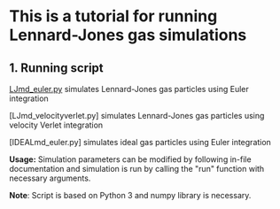 # This is a tutorial for running Lennard-Jones gas simulations

## 1. Running script
   [LJmd_euler.py](https://github.com/nAmnesiac/py_basicMD/blob/main/basicMD/IDEALmd_euler.py) simulates Lennard-Jones gas particles using Euler integration

   [LJmd_velocityverlet.py] simulates Lennard-Jones gas particles using velocity Verlet integration

   [IDEALmd_euler.py] simulates ideal gas particles using Euler integration

   **Usage:** Simulation parameters can be modified by following in-file documentation and simulation is run by calling the "run" function with necessary arguments. 

   **Note**: Script is based on Python 3 and numpy library is necessary.
